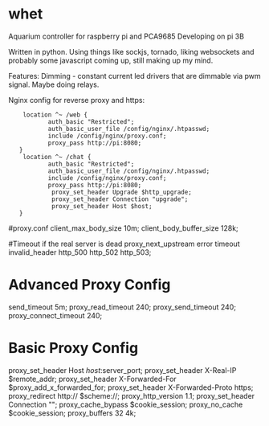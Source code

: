 # whet
Aquarium controller for raspberry pi and PCA9685
Developing on pi 3B

Written in python.
Using things like sockjs, tornado, liking websockets and probably some javascript coming up, still making up my mind.


Features:
Dimming - constant current led drivers that are dimmable via pwm signal.
Maybe doing relays.




Nginx config for reverse proxy and https:

        location ^~ /web {
               auth_basic "Restricted";
               auth_basic_user_file /config/nginx/.htpasswd;
               include /config/nginx/proxy.conf;
               proxy_pass http://pi:8080;
       }
        location ^~ /chat {
               auth_basic "Restricted";
               auth_basic_user_file /config/nginx/.htpasswd;
               include /config/nginx/proxy.conf;
               proxy_pass http://pi:8080;
                proxy_set_header Upgrade $http_upgrade;
                proxy_set_header Connection "upgrade";
                proxy_set_header Host $host;
       }

#proxy.conf
client_max_body_size 10m;
client_body_buffer_size 128k;

#Timeout if the real server is dead
proxy_next_upstream error timeout invalid_header http_500 http_502 http_503;

# Advanced Proxy Config
send_timeout 5m;
proxy_read_timeout 240;
proxy_send_timeout 240;
proxy_connect_timeout 240;

# Basic Proxy Config
proxy_set_header Host $host:$server_port;
proxy_set_header X-Real-IP $remote_addr;
proxy_set_header X-Forwarded-For $proxy_add_x_forwarded_for;
proxy_set_header X-Forwarded-Proto https;
proxy_redirect  http://  $scheme://;
proxy_http_version 1.1;
proxy_set_header Connection "";
proxy_cache_bypass $cookie_session;
proxy_no_cache $cookie_session;
proxy_buffers 32 4k;
